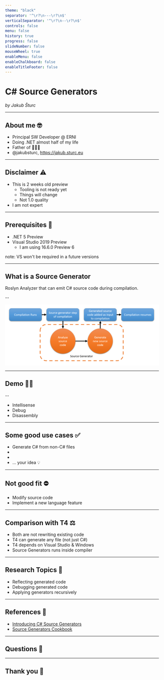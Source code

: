 ```yaml
---
theme: "black"
separator: '^\r?\n---\r?\n$'
verticalSeparator: '^\r?\n--\r?\n$'
controls: false
menu: false
history: true
progress: false
slideNumber: false
mouseWheel: true
enableMenu: false
enableChalkboard: false
enableTitleFooter: false
---
```


# C# Source Generators

_by Jakub Šturc_

---

## About me 🤓

* Principal SW Developer @ ERNI
* Doing .NET almost half of my life
* Father of 👧👦👶
* @jakubsturc, https://jakub.sturc.eu

---

## Disclaimer ⚠

* This is 2 weeks old preview
  * Tooling is not ready yet
  * Things will change
  * Not 1.0 quality
* I am not expert

---

## Prerequisites 📌

* .NET 5 Preview
* Visual Studio 2019 Preview
  * I am using 16.6.0 Preview 6

note:
VS won't be required in a future versions

---

## What is a Source Generator

Roslyn Analyzer that can emit C# source code during compilation.

--

![Source Generator](slides/source-generator.png)

---

## Demo 👨‍💻

--

* Intellisense
* Debug
* Disassembly

---

## Some good use cases ✅

* Generate C# from non-C# files
* 
* 
* ... your idea 💡

---

## Not good fit ⛔

* Modify source code
* Implement a new language feature

---

## Comparison with T4 ⚖

* Both are not rewriting existing code
* T4 can generate any file (not just C#)
* T4 depends on Visual Studio & Windows
* Source Generators runs inside compiler

---

## Research Topics 🔬

* Reflecting generated code
* Debugging generated code
* Applying generators recursively

---

## References 🔗

* [Introducing C# Source Generators](https://devblogs.microsoft.com/dotnet/introducing-c-source-generators/)
* [Source Generators Cookbook](https://github.com/dotnet/roslyn/blob/master/docs/features/source-generators.cookbook.md)

---

## Questions 🤔

---

## Thank you 🍻
